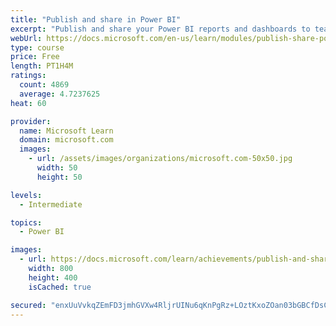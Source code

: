 ```yaml
---
title: "Publish and share in Power BI"
excerpt: "Publish and share your Power BI reports and dashboards to teammates in your organization or to everyone on the web."
webUrl: https://docs.microsoft.com/en-us/learn/modules/publish-share-power-bi/
type: course
price: Free
length: PT1H4M
ratings:
  count: 4869
  average: 4.7237625
heat: 60

provider:
  name: Microsoft Learn
  domain: microsoft.com
  images:
    - url: /assets/images/organizations/microsoft.com-50x50.jpg
      width: 50
      height: 50

levels:
  - Intermediate

topics:
  - Power BI

images:
  - url: https://docs.microsoft.com/learn/achievements/publish-and-share-with-power-bi-desktop-social.png
    width: 800
    height: 400
    isCached: true

secured: "enxUuVvkqZEmFD3jmhGVXw4RljrUINu6qKnPgRz+LOztKxoZOan03bGBCfDsCJQZCdoxGyU4GN1xut3azs3z3W0uuIMhgnBooo+47E3oa7mebKJ8kz6iAnztg4FdXh5PahUTfKwAPj1YnFJJpscvuGAZra9+NpTPgbIrvCSGmkgDPU8ZbrhY0Ho+J5wALMFY0tTOGNc1w1Nt1qANIiOu3PFxA/yC3Ew8mqIzqVMX5kqGJSh1lk4VfWDPMVJoIpyNy/6J5EdsJEF2w5lwa3wRJLYjOOi3OGHq3bTFqtpGMUrpJDgLIPOSaxHNW6avjze1iaH1imNIIVDOhZWMvwOcSa25KerZcQ1e8LDsz2jvUThq7LAdZ2LTBsG+yifQ4NfQUvEzy5h1T9RpI0o+jXeSF/0pYkg7Qa92S8DQwFwfMp0=;NGsEJvFeQHTz9woUa8o2Ag=="
---
```


